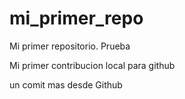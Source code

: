 # mi_primer_repo

Mi primer repositorio. Prueba

Mi primer contribucion local para github

un comit mas desde Github
